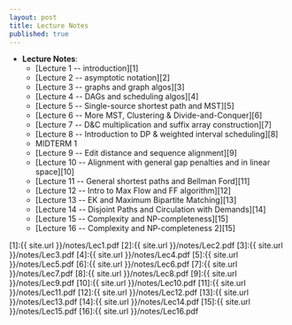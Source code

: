 ```yaml
---
layout: post
title: Lecture Notes
published: true
---
```


* **Lecture Notes**:
    * [Lecture 1 -- introduction][1]
    * [Lecture 2 -- asymptotic notation][2]
    * [Lecture 3 -- graphs and graph algos][3]
    * [Lecture 4 -- DAGs and scheduling algos][4]
    * [Lecture 5 -- Single-source shortest path and MST][5]
    * [Lecture 6 -- More MST, Clustering & Divide-and-Conquer][6]
    * [Lecture 7 -- D&C multiplication and suffix array construction][7]
    * [Lecture 8 -- Introduction to DP & weighted interval scheduling][8]
    * MIDTERM 1
    * [Lecture 9 -- Edit distance and sequence alignment][9]
    * [Lecture 10 -- Alignment with general gap penalties and in linear space][10]
    * [Lecture 11 -- General shortest paths and Bellman Ford][11]
    * [Lecture 12 -- Intro to Max Flow and FF algorithm][12]
    * [Lecture 13 -- EK and Maximum Bipartite Matching][13]
    * [Lecture 14 -- Disjoint Paths and Circulation with Demands][14]
    * [Lecture 15 -- Complexity and NP-completeness][15]
    * [Lecture 16 -- Complexity and NP-completeness 2][15]




[1]:{{ site.url }}/notes/Lec1.pdf
[2]:{{ site.url }}/notes/Lec2.pdf
[3]:{{ site.url }}/notes/Lec3.pdf
[4]:{{ site.url }}/notes/Lec4.pdf
[5]:{{ site.url }}/notes/Lec5.pdf
[6]:{{ site.url }}/notes/Lec6.pdf
[7]:{{ site.url }}/notes/Lec7.pdf
[8]:{{ site.url }}/notes/Lec8.pdf
[9]:{{ site.url }}/notes/Lec9.pdf
[10]:{{ site.url }}/notes/Lec10.pdf
[11]:{{ site.url }}/notes/Lec11.pdf
[12]:{{ site.url }}/notes/Lec12.pdf
[13]:{{ site.url }}/notes/Lec13.pdf
[14]:{{ site.url }}/notes/Lec14.pdf
[15]:{{ site.url }}/notes/Lec15.pdf
[16]:{{ site.url }}/notes/Lec16.pdf
